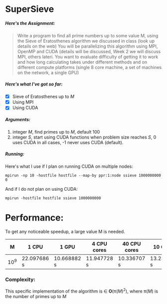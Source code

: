 # SuperSieve
##### Here's the Assignment:
>Write a program to find all prime numbers up to some value M, using the Sieve of Eratosthenes algorithm we discussed in class (look up details on the web)
>You will be parallelizing this algorithm using MPI, OpenMP and CUDA (details will be discussed, Week 2 we will discuss MPI, others lateri.
>You want to evaluate difficulty of getting it to work and how long calculating takes under different methods and on different compute platforms (single 8 core machine, a set of machines on the network, a single GPU)

##### Here's what I've got so far:

- [x] Sieve of Eratosthenes up to _M_
- [x] Using MPI
- [x] Using CUDA

##### Arguments:
1. integer _M_, find primes up to _M_, default 100
2. integer _S_, start using CUDA functions when problem size reaches _S_, 0 uses CUDA in all cases, -1 never uses CUDA (default).

##### Running:
Here's what I use if I plan on running CUDA on multiple nodes:
```
mpirun -np 10 -hostfile hostfile --map-by ppr:1:node ssieve 1000000000 0
```
And if I do not plan on using CUDA:
```
mpirun -hostfile hostfile ssieve 1000000000
```
# Performance:
To get any noticeable speedup, a large value M is needed. 

| M | 1 CPU | 1 GPU | 4 CPU cores | 40 CPU cores | 10 GPUs |
| --- | --- | --- | --- | --- | --- |
| 10<sup>9</sup> |  22.097686 s  | 10.668882 s | 11.947728 s | 10.336707 s | 13.235919 s |

### Complexity:
This specific implementation of the algorithm is &in; __O__(&pi;(_M_)<sup>2</sup>), where &pi;(_M_) is the number of primes up to _M_
